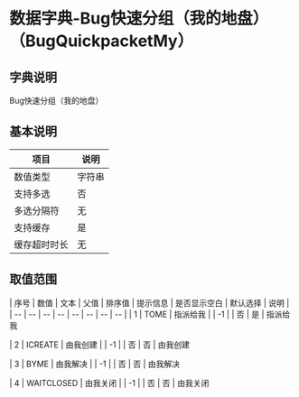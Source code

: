 # 数据字典-Bug快速分组（我的地盘）（BugQuickpacketMy）
## 字典说明
Bug快速分组（我的地盘）

## 基本说明
| 项目 | 说明 |
| -- | -- |
| 数值类型 | 字符串 |
| 支持多选 | 否 |
| 多选分隔符 | 无 |
| 支持缓存 | 是 |
| 缓存超时时长 | 无 |

## 取值范围
| 序号 | 数值 | 文本 | 父值 | 排序值 | 提示信息 | 是否显示空白 | 默认选择 | 说明 |
| -- | -- | -- | -- | -- | -- | -- | -- |
| 1 | TOME | 指派给我 |  | -1 |  | 否 | 是 | 指派给我

| 2 | ICREATE | 由我创建 |  | -1 |  | 否 | 否 | 由我创建

| 3 | BYME | 由我解决 |  | -1 |  | 否 | 否 | 由我解决

| 4 | WAITCLOSED | 由我关闭 |  | -1 |  | 否 | 否 | 由我关闭


